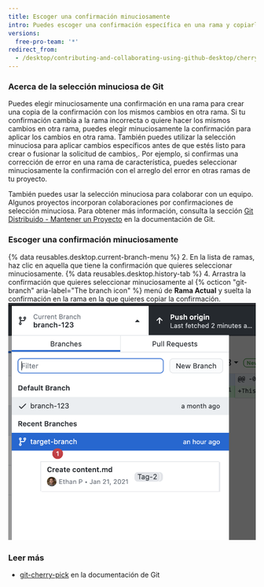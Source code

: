 ```yaml
---
title: Escoger una confirmación minuciosamente
intro: Puedes escoger una confirmación específica en una rama y copiarla a otra rama.
versions:
  free-pro-team: '*'
redirect_from:
  - /desktop/contributing-and-collaborating-using-github-desktop/cherry-picking-a-commit
---
```


### Acerca de la selección minuciosa de Git

Puedes elegir minuciosamente una confirmación en una rama para crear una copia de la confirmación con los mismos cambios en otra rama. Si tu confirmación cambia a la rama incorrecta o quiere hacer los mismos cambios en otra rama, puedes elegir minuciosamente la confirmación para aplicar los cambios en otra rama. También puedes utilizar la selección minuciosa para aplicar cambios específicos antes de que estés listo para crear o fusionar la solicitud de cambios,. Por ejemplo, si confirmas una corrección de error en una rama de característica, puedes seleccionar minuciosamente la confirmación con el arreglo del error en otras ramas de tu proyecto.

También puedes usar la selección minuciosa para colaborar con un equipo. Algunos proyectos incorporan colaboraciones por confirmaciones de selección minuciosa. Para obtener más información, consulta la sección [Git Distribuido - Mantener un Proyecto](https://git-scm.com/book/en/v2/Distributed-Git-Maintaining-a-Project#_rebase_cherry_pick) en la documentación de Git.

### Escoger una confirmación minuciosamente

{% data reusables.desktop.current-branch-menu %}
2. En la lista de ramas, haz clic en aquella que tiene la confirmación que quieres seleccionar minuciosamente.
{% data reusables.desktop.history-tab %}
4. Arrastra la confirmación que quieres seleccionar minuciosamente al {% octicon "git-branch" aria-label="The branch icon" %} menú de **Rama Actual** y suelta la confirmación en la rama en la que quieres copiar la confirmación. ![Arrastrar una confirmación a otra rama en el menú de la rama actual](/assets/images/help/desktop/cherry-picking.png)

### Leer más
- [git-cherry-pick](https://git-scm.com/docs/git-cherry-pick) en la documentación de Git
